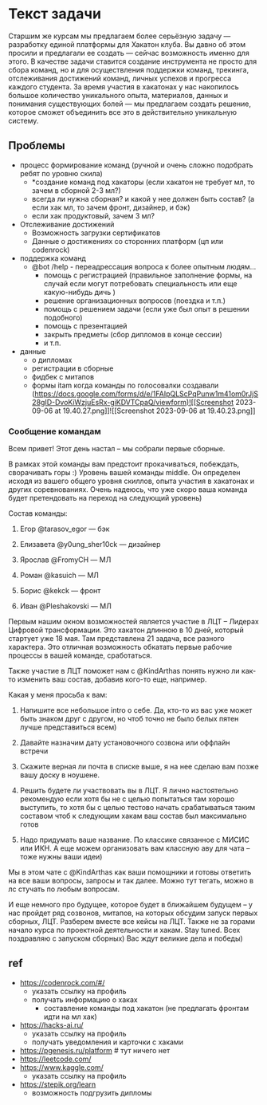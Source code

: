 # Текст задачи

Старшим же курсам мы предлагаем более серьёзную задачу — разработку единой платформы для Хакатон клуба. Вы давно об этом просили и предлагали ее создать — сейчас возможность именно для этого. В качестве задачи ставится создание инструмента не просто для сбора команд, но и для осуществления поддержки команд, трекинга, отслеживания достижений команд, личных успехов и прогресса каждого студента. За время участия в хакатонах у нас накопилось большое количество уникального опыта, материалов, данных и понимания существующих болей — мы предлагаем создать решение, которое сможет объединить все это в действительно уникальную систему.

## Проблемы

- процесс формирование команд (ручной и очень сложно подобрать ребят по уровню скила)
  - \*создание команд под хакаторы (если хакатон не требует мл, то зачем в сборной 2-3 мл?)
  - всегда ли нужна сборная? и какой у нее должен быть состав? (а если хак мл, то зачем фронт, дизайнер, и бэк)
  - если хак продуктовый, зачем 3 мл?
- Отслеживание достижений
  - Возможность загрузки сертификатов
  - Данные о достижениях со сторонних платформ (цп или codenrock)
- поддержка команд
  - @bot /help - переадрессация вопроса к более опытным людям...
    - помощь с регистрацией (правильное заполнение формы, на случай если могут потребовать специальность или еще какую-нибудь дичь )
    - решение организационных вопросов (поездка и т.п.)
    - помощь с решением задачи (если уже был опыт в решении подобного)
    - помощь с презентацией
    - закрыть предметы (сбор дипломов в конце сессии)
    - и т.п.
- данные
  - о дипломах
  - регистрации в сборные
  - фидбек с митапов
  - формы itam когда команды по голосовалки создавали (<https://docs.google.com/forms/d/e/1FAIpQLScPqPunw1m41om0rJjS28gID-DvoKiWzjuEsRx-giKDVTCpaQ/viewform)![[Screenshot> 2023-09-06 at 19.40.27.png]]![[Screenshot 2023-09-06 at 19.40.23.png]]

### Сообщение командам

Всем привет! Этот день настал – мы собрали первые сборные.

В рамках этой команды вам предстоит прокачиваться, побеждать, сворачивать горы :) Уровень вашей команды middle. Он определен исходя из вашего общего уровня скиллов, опыта участия в хакатонах и других соревнованиях. Очень надеюсь, что уже скоро ваша команда будет претендовать на переход на следующий уровень)

Состав команды:

1. Егор @tarasov_egor — бэк

2. Елизавета @y0ung_sher10ck — дизайнер

3. Ярослав @FromyCH — МЛ

4. Роман @kasuich — МЛ

5. Борис @kekck — фронт

6. Иван @Pleshakovski — МЛ

Первым нашим окном возможностей является участие в ЛЦТ – Лидерах Цифровой трансформации. Это хакатон длинною в 10 дней, который стартует уже 18 мая. Там представлена 21 задача, все разного характера. Это отличная возможность обкатать первые рабочие процессы в вашей команде, сработаться.

Также участие в ЛЦТ поможет нам с @KindArthas понять нужно ли как-то изменить ваш состав, добавив кого-то еще, например.

Какая у меня просьба к вам:

1. Напишите все небольшое intro о себе. Да, кто-то из вас уже может быть знаком друг с другом, но чтоб точно не было белых пятен лучше представиться всем)

2. Давайте назначим дату установочного созвона или оффлайн встречи

3. Скажите верная ли почта в списке выше, я на нее сделаю вам позже вашу доску в ноушене.

4. Решить будете ли участвовать вы в ЛЦТ. Я лично настоятельно рекомендую если хотя бы не с целью попытаться там хорошо выступить, то хотя бы с целью тестово начать срабатываться таким составом чтоб к следующим хакам ваш состав был максимально готов

5. Надо придумать ваше название. По классике связанное с МИСИС или ИКН. А еще можем организовать вам классную аву для чата – тоже нужны ваши идеи)

Мы в этом чате с @KindArthas как ваши помощники и готовы ответить на все ваши вопросы, запросы и так далее. Можно тут тегать, можно в лс стучать по любым вопросам.

И еще немного про будущее, которое будет в ближайшем будущем – у нас пройдет ряд созвонов, митапов, на которых обсудим запуск первых сборных, ЛЦТ. Разберем вместе все кейсы на ЛЦТ. Также не за горами начало курса по проектной деятельности и хакам. Stay tuned. Всех поздравляю с запуском сборных) Вас ждут великие дела и победы)

## ref

- <https://codenrock.com/#/>
  - указать ссылку на профиль
  - получать информацию о хаках
    - составление команды под хакатон (не предлагать фронтам идти на мл хак)
- <https://hacks-ai.ru/>
  - указать ссылку на профиль
  - получать уведомления и карточки с хаками
- <https://pgenesis.ru/platform> # тут ничего нет
- <https://leetcode.com/>
- <https://www.kaggle.com/>
  - указать ссылку на профиль
- <https://stepik.org/learn>
  - возможность подгрузить дипломы
